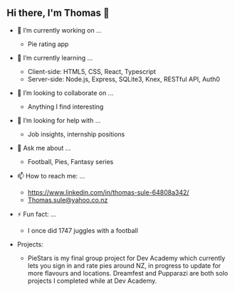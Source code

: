 ## Hi there, I'm Thomas 👋

- 🔭 I’m currently working on ...
    - Pie rating app
- 🌱 I’m currently learning ...
  - Client-side: HTML5, CSS, React, Typescript
  - Server-side: Node.js, Express, SQLite3, Knex, RESTful API, Auth0
- 👯 I’m looking to collaborate on ...
  - Anything I find interesting
- 🤔 I’m looking for help with ...
  - Job insights, internship positions 
- 💬 Ask me about ...
  - Football, Pies, Fantasy series
- 📫 How to reach me: ...
    - https://www.linkedin.com/in/thomas-sule-64808a342/ <br>
    - Thomas.sule@yahoo.co.nz
- ⚡ Fun fact: ...
  - I once did 1747 juggles with a football

- Projects:
    - PieStars is my final group project for Dev Academy which currently lets you sign in and rate pies around NZ, in progress to update for more flavours and locations. Dreamfest and Pupparazi are both solo projects I completed while at Dev Academy.
